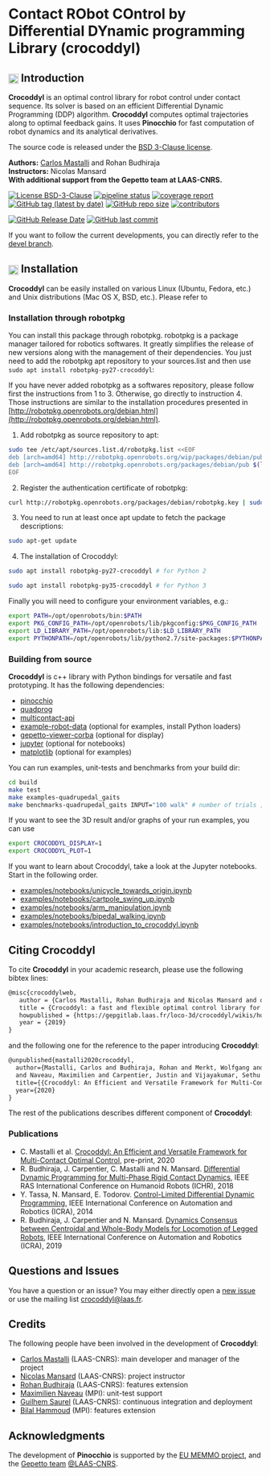 Contact RObot COntrol by Differential DYnamic programming Library (crocoddyl)
===============================================

## <img align="center" height="20" src="https://i.imgur.com/vAYeCzC.png"/> Introduction

**Crocoddyl** is an optimal control library for robot control under contact sequence. Its solver is based on an efficient Differential Dynamic Programming (DDP) algorithm. **Crocoddyl** computes optimal trajectories along to optimal feedback gains. It uses **Pinocchio** for fast computation of robot dynamics and its analytical derivatives.

The source code is released under the [BSD 3-Clause license](LICENSE).

**Authors:** [Carlos Mastalli](https://cmastalli.github.io/) and Rohan Budhiraja <br />
**Instructors:** Nicolas Mansard <br />
**With additional support from the Gepetto team at LAAS-CNRS.**

[![License BSD-3-Clause](https://img.shields.io/badge/license-BSD--3--Clause-blue.svg?style=flat)](https://tldrlegal.com/license/bsd-3-clause-license-%28revised%29#fulltext)
[![pipeline status](https://gepgitlab.laas.fr/loco-3d/crocoddyl/badges/devel/pipeline.svg)](https://gepgitlab.laas.fr/loco-3d/crocoddyl/pipelines?ref=devel)
[![coverage report](https://gepgitlab.laas.fr/loco-3d/crocoddyl/badges/devel/coverage.svg)](https://gepettoweb.laas.fr/doc/loco-3d/crocoddyl/devel/coverage/)
[![GitHub tag (latest by date)](https://img.shields.io/github/v/tag/loco-3d/crocoddyl)](https://gepgitlab.laas.fr/loco-3d/crocoddyl/-/tags)
[![GitHub repo size](https://img.shields.io/github/repo-size/loco-3d/crocoddyl)](https://img.shields.io/github/repo-size/loco-3d/crocoddyl)
[![contributors](https://img.shields.io/github/contributors/loco-3d/crocoddyl)](https://gepgitlab.laas.fr/loco-3d/crocoddyl/-/graphs/master)

[![GitHub Release Date](https://img.shields.io/github/release-date/loco-3d/crocoddyl)](https://img.shields.io/github/release-date/loco-3d/crocoddyl)
[![GitHub last commit](https://img.shields.io/github/last-commit/loco-3d/crocoddyl)](https://img.shields.io/github/last-commit/loco-3d/crocoddyl)

If you want to follow the current developments, you can directly refer to the [devel branch](https://gepgitlab.laas.fr/loco-3d/cddp/tree/devel).


## <img align="center" height="20" src="https://i.imgur.com/x1morBF.png"/> Installation
**Crocoddyl** can be easily installed on various Linux (Ubuntu, Fedora, etc.) and Unix distributions (Mac OS X, BSD, etc.). Please refer to

### Installation through robotpkg

You can install this package through robotpkg. robotpkg is a package manager tailored for robotics softwares. It greatly simplifies the release of new versions along with the management of their dependencies. You just need to add the robotpkg apt repository to your sources.list and then use `sudo apt install robotpkg-py27-crocoddyl`:

If you have never added robotpkg as a softwares repository, please follow first the instructions from 1 to 3. Otherwise, go directly to instruction 4. Those instructions are similar to the installation procedures presented in [http://robotpkg.openrobots.org/debian.html](http://robotpkg.openrobots.org/debian.html).

1. Add robotpkg as source repository to apt:

```bash
sudo tee /etc/apt/sources.list.d/robotpkg.list <<EOF
deb [arch=amd64] http://robotpkg.openrobots.org/wip/packages/debian/pub $(lsb_release -sc) robotpkg
deb [arch=amd64] http://robotpkg.openrobots.org/packages/debian/pub $(lsb_release -sc) robotpkg
EOF
```

2. Register the authentication certificate of robotpkg:

```bash
curl http://robotpkg.openrobots.org/packages/debian/robotpkg.key | sudo apt-key add -
```

3. You need to run at least once apt update to fetch the package descriptions:

```bash
sudo apt-get update
```

4. The installation of Crocoddyl:

```bash
sudo apt install robotpkg-py27-crocoddyl # for Python 2

sudo apt install robotpkg-py35-crocoddyl # for Python 3
```

Finally you will need to configure your environment variables, e.g.:

```bash
export PATH=/opt/openrobots/bin:$PATH
export PKG_CONFIG_PATH=/opt/openrobots/lib/pkgconfig:$PKG_CONFIG_PATH
export LD_LIBRARY_PATH=/opt/openrobots/lib:$LD_LIBRARY_PATH
export PYTHONPATH=/opt/openrobots/lib/python2.7/site-packages:$PYTHONPATH
```


### Building from source

**Crocoddyl** is c++ library with Python bindings for versatile and fast prototyping. It has the following dependencies:

* [pinocchio](https://github.com/stack-of-tasks/pinocchio)
* [quadprog](https://pypi.org/project/quadprog/)
* [multicontact-api](https://gepgitlab.laas.fr/loco-3d/multicontact-api)
* [example-robot-data](https://gepgitlab.laas.fr/gepetto/example-robot-data) (optional for examples, install Python loaders)
* [gepetto-viewer-corba](https://github.com/Gepetto/gepetto-viewer-corba) (optional for display)
* [jupyter](https://jupyter.org/) (optional for notebooks)
* [matplotlib](https://matplotlib.org/) (optional for examples)


You can run examples, unit-tests and benchmarks from your build dir:

```bash
cd build
make test
make examples-quadrupedal_gaits
make benchmarks-quadrupedal_gaits INPUT="100 walk" # number of trials ; type of gait
```

If you want to see the 3D result and/or graphs of your run examples, you can use

```bash
export CROCODDYL_DISPLAY=1
export CROCODDYL_PLOT=1
```

If you want to learn about Crocoddyl, take a look at the Jupyter notebooks. Start in the following order.
- [examples/notebooks/unicycle_towards_origin.ipynb](https://gepgitlab.laas.fr/loco-3d/crocoddyl/blob/devel/examples/notebooks/unicycle_towards_origin.ipynb)
- [examples/notebooks/cartpole_swing_up.ipynb](https://gepgitlab.laas.fr/loco-3d/crocoddyl/blob/devel/examples/notebooks/cartpole_swing_up.py)
- [examples/notebooks/arm_manipulation.ipynb](https://gepgitlab.laas.fr/loco-3d/crocoddyl/blob/devel/examples/notebooks/arm_manipulation.ipynb)
- [examples/notebooks/bipedal_walking.ipynb](https://gepgitlab.laas.fr/loco-3d/crocoddyl/blob/devel/examples/notebooks/bipedal_walking.ipynb)
- [examples/notebooks/introduction_to_crocoddyl.ipynb](https://gepgitlab.laas.fr/loco-3d/crocoddyl/blob/devel/examples/notebooks/introduction_to_crocoddyl.ipynb)


## Citing Crocoddyl

To cite **Crocoddyl** in your academic research, please use the following bibtex lines:
```tex
@misc{crocoddylweb,
   author = {Carlos Mastalli, Rohan Budhiraja and Nicolas Mansard and others},
   title = {Crocoddyl: a fast and flexible optimal control library for robot control under contact sequence},
   howpublished = {https://gepgitlab.laas.fr/loco-3d/crocoddyl/wikis/home},
   year = {2019}
}
```

and the following one for the reference to the paper introducing **Crocoddyl**:
```tex
@unpublished{mastalli2020crocoddyl,
  author={Mastalli, Carlos and Budhiraja, Rohan and Merkt, Wolfgang and Saurel, Guilhem and Hammoud, Bilal
  and Naveau, Maximilien and Carpentier, Justin and Vijayakumar, Sethu and Mansard, Nicolas},
  title={{Crocoddyl: An Efficient and Versatile Framework for Multi-Contact Optimal Control}},
  year={2020}
}
```

The rest of the publications describes different component of **Crocoddyl**:


### Publications
- C. Mastalli et al. [Crocoddyl: An Efficient and Versatile Framework for Multi-Contact Optimal Control](https://cmastalli.github.io/publications/crocoddyl20unpub.html), pre-print, 2020
- R. Budhiraja, J. Carpentier, C. Mastalli and N. Mansard. [Differential Dynamic Programming for Multi-Phase Rigid Contact Dynamics](https://cmastalli.github.io/publications/mddp18.html), IEEE RAS International Conference on Humanoid Robots (ICHR), 2018
- Y. Tassa, N. Mansard, E. Todorov. [Control-Limited Differential Dynamic Programming](https://homes.cs.washington.edu/~todorov/papers/TassaICRA14.pdf), IEEE International Conference on Automation and Robotics (ICRA), 2014
- R. Budhiraja, J. Carpentier and N. Mansard. [Dynamics Consensus between Centroidal and Whole-Body Models for Locomotion of Legged Robots](https://hal.laas.fr/hal-01875031/document), IEEE International Conference on Automation and Robotics (ICRA), 2019


## Questions and Issues

You have a question or an issue? You may either directly open a [new issue](https://gepgitlab.laas.fr/loco-3d/crocoddyl/issues) or use the mailing list <crocoddyl@laas.fr>.


## Credits

The following people have been involved in the development of **Crocoddyl**:

- [Carlos Mastalli](https://cmastalli.github.io/) (LAAS-CNRS): main developer and manager of the project
- [Nicolas Mansard](http://projects.laas.fr/gepetto/index.php/Members/NicolasMansard) (LAAS-CNRS): project instructor
- [Rohan Budhiraja](https://scholar.google.com/citations?user=NW9Io9AAAAAJ) (LAAS-CNRS): features extension
- [Maximilien Naveau](https://scholar.google.fr/citations?user=y_-cGlUAAAAJ&hl=fr) (MPI): unit-test support
- [Guilhem Saurel](http://projects.laas.fr/gepetto/index.php/Members/GuilhemSaurel) (LAAS-CNRS): continuous integration and deployment
- [Bilal Hammoud](https://scholar.google.com/citations?hl=en&user=h_4NKpsAAAAJ) (MPI): features extension


## Acknowledgments

The development of **Pinocchio** is supported by the [EU MEMMO project](http://www.memmo-project.eu/), and the [Gepetto team](http://projects.laas.fr/gepetto/) [@LAAS-CNRS](http://www.laas.fr).